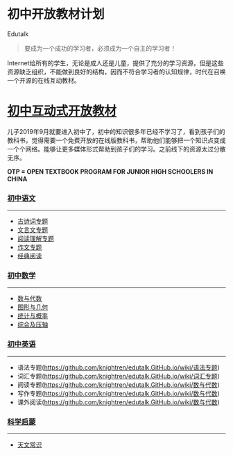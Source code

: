# 初中开放教材计划
Edutalk
> 要成为一个成功的学习者，必须成为一个自主的学习者！

Internet给所有的学生，无论是成人还是儿童，提供了充分的学习资源，但是这些资源缺乏组织，不能做到良好的结构，因而不符合学习者的认知规律，时代在召唤一个开源的在线互动教材。



# [初中互动式开放教材](https://github.com/knightren/edutalk.GitHub.io/wiki/初中互动式开放教材)

儿子2019年9月就要进入初中了，初中的知识很多年已经不学习了，看到孩子们的教科书，觉得需要一个免费开放的在线版教科书，帮助他们能够把一个知识点变成一个个网络。能够让更多媒体形式帮助到孩子们的学习。之前线下的资源太过分散无序。


**OTP = OPEN TEXTBOOK PROGRAM FOR JUNIOR HIGH SCHOOLERS IN CHINA**


### [初中语文](https://github.com/knightren/edutalk.GitHub.io/wiki/初中语文)
***
- [古诗词专题](https://github.com/knightren/edutalk.GitHub.io/wiki/古诗词专题)
- [文言文专题](https://github.com/knightren/edutalk.GitHub.io/wiki/文言文专题)
- [阅读理解专题](https://github.com/knightren/edutalk.GitHub.io/wiki/阅读理解专题)
- [作文专题](https://github.com/knightren/edutalk.GitHub.io/wiki/作文专题)
- [经典阅读](https://github.com/knightren/edutalk.GitHub.io/wiki/经典阅读)



### [初中数学](https://github.com/knightren/edutalk.GitHub.io/wiki/初中数学)
***
- [数与代数](https://github.com/knightren/edutalk.GitHub.io/wiki/数与代数)
- [图形与几何](https://github.com/knightren/edutalk.GitHub.io/wiki/图形与几何)
- [统计与概率](https://github.com/knightren/edutalk.GitHub.io/wiki/统计与概率)
- [综合及压轴](https://github.com/knightren/edutalk.GitHub.io/wiki/综合及压轴)

### [初中英语](https://github.com/knightren/edutalk.GitHub.io/wiki/初中英语)
***
- 语法专题(https://github.com/knightren/edutalk.GitHub.io/wiki/语法专题)
- 词汇专题(https://github.com/knightren/edutalk.GitHub.io/wiki/词汇专题)
- 阅读专题(https://github.com/knightren/edutalk.GitHub.io/wiki/数与代数)
- 写作专题(https://github.com/knightren/edutalk.GitHub.io/wiki/数与代数)
- 课外阅读(https://github.com/knightren/edutalk.GitHub.io/wiki/数与代数)

### [科学启蒙](https://github.com/knightren/edutalk.GitHub.io/wiki/科学启蒙)
***
- [天文常识](https://github.com/knightren/edutalk.GitHub.io/wiki/天文常识)
